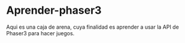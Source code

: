 # Aprender-phaser3
Aqui es una caja de arena, cuya finalidad es aprender a usar la API de Phaser3 para hacer juegos.
